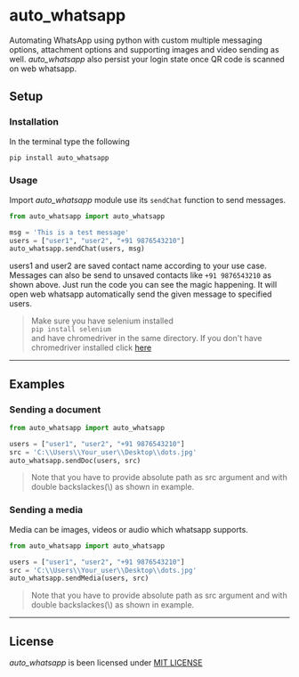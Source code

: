 # auto_whatsapp
Automating WhatsApp using python with custom multiple messaging options, attachment options and supporting images and video sending as well. *auto_whatsapp* also persist your login state once QR code is scanned on web whatsapp.

## Setup
### Installation
In the terminal type the following
```python
pip install auto_whatsapp
```

### Usage
Import *auto_whatsapp* module use its ```sendChat``` function to send messages.
```python
from auto_whatsapp import auto_whatsapp

msg = 'This is a test message'
users = ["user1", "user2", "+91 9876543210"]
auto_whatsapp.sendChat(users, msg)
```
users1 and user2 are saved contact name according to your use case.<br>
Messages can also be send to unsaved contacts like ```+91 9876543210``` as shown above.
Just run the code you can see the magic happening. It will open web whatsapp automatically send the given message to specified users.

> Make sure you have selenium installed <br>```pip install selenium``` <br>and have chromedriver in the same directory. If you don't have chromedriver installed click [here](https://chromedriver.chromium.org/downloads)

___

## Examples
### Sending a document
```python
from auto_whatsapp import auto_whatsapp

users = ["user1", "user2", "+91 9876543210"]
src = 'C:\\Users\\Your_user\\Desktop\\dots.jpg'
auto_whatsapp.sendDoc(users, src)
```

> Note that you have to provide absolute path as src argument and with double backslackes(\\) as shown in example.

### Sending a media
Media can be images, videos or audio which whatsapp supports.
```python
from auto_whatsapp import auto_whatsapp

users = ["user1", "user2", "+91 9876543210"]
src = 'C:\\Users\\Your_user\\Desktop\\dots.jpg'
auto_whatsapp.sendMedia(users, src)
```

> Note that you have to provide absolute path as src argument and with double backslackes(\\) as shown in example.

___

## License
*auto_whatsapp* is been licensed under [MIT LICENSE](https://github.com/adil-01/auto-whatsapp/blob/main/LICENSE)